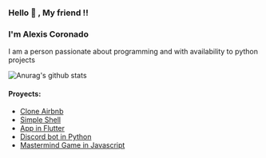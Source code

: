 ### Hello 👋 , My friend !!

<!--
**AlexisCORAN/AlexisCORAN** is a ✨ _special_ ✨ repository because its `README.md` (this file) appears on your GitHub profile.

Here are some ideas to get you started:

- 🔭 I’m currently working on ...
- 🌱 I’m currently learning ...
- 👯 I’m looking to collaborate on ...
- 🤔 I’m looking for help with ...
- 💬 Ask me about ...
- 📫 How to reach me: ...
- 😄 Pronouns: ...
- ⚡ Fun fact: ...
-->

### I'm Alexis Coronado

<p> 
	I am a person passionate about programming and with availability to python projects
<p>

![Anurag's github stats](https://github-readme-stats.vercel.app/api?username=AlexisCORAN&show_icons=true&theme=radical)

#### Proyects:
* [Clone Airbnb](https://github.com/AlexisCORAN/AirBnB_clone_v4)
* [Simple Shell](https://github.com/AlexisCORAN/simple_shell)
* [App in Flutter](https://github.com/AlexisCORAN/watchpets_app)
* [Discord bot in Python](https://github.com/AlexisCORAN/Checker_Challenge)
* [Mastermind Game in Javascript](https://github.com/AlexisCORAN/Mastermind_Challenge)
